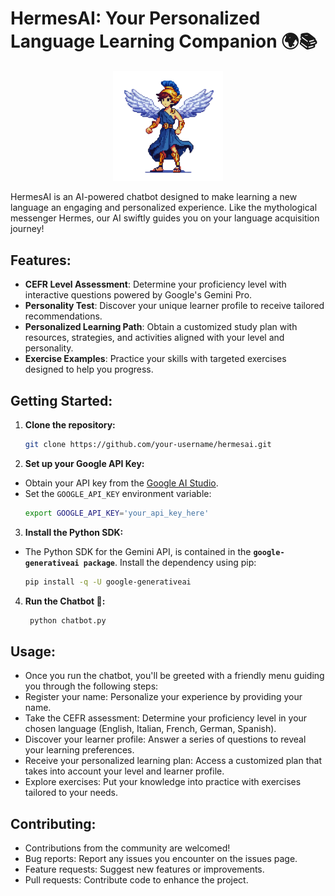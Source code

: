 # HermesAI: Your Personalized Language Learning Companion 🌍📚

<p align="center">
  <img src="assets/hermesAI.png" alt="HermesAI Logo" title="HermesAI" width="35%" height="35%">
</p>

HermesAI is an AI-powered chatbot designed to make learning a new language an engaging and personalized experience. Like the mythological messenger Hermes, our AI swiftly guides you on your language acquisition journey!  

## Features:

* **CEFR Level Assessment**: Determine your proficiency level with interactive questions powered by Google's Gemini Pro.
* **Personality Test**: Discover your unique learner profile to receive tailored recommendations.
* **Personalized Learning Path**: Obtain a customized study plan with resources, strategies, and activities aligned with your level and personality.
* **Exercise Examples**: Practice your skills with targeted exercises designed to help you progress.

## Getting Started:

1. **Clone the repository:**
   ```bash
   git clone https://github.com/your-username/hermesai.git
   ```

2. **Set up your Google API Key:**
- Obtain your API key from the [Google AI Studio](https://aistudio.google.com/app).
- Set the `GOOGLE_API_KEY` environment variable:
  ```bash
  export GOOGLE_API_KEY='your_api_key_here'
  ```

3. **Install the Python SDK:**
- The Python SDK for the Gemini API, is contained in the **`google-generativeai package`**. Install the dependency using pip:
  ```bash
  pip install -q -U google-generativeai
  ```

4. **Run the Chatbot 🤖:**
   ```bash
    python chatbot.py
   ```

## Usage:

- Once you run the chatbot, you'll be greeted with a friendly menu guiding you through the following steps:
- Register your name: Personalize your experience by providing your name.
- Take the CEFR assessment: Determine your proficiency level in your chosen language (English, Italian, French, German, Spanish).
- Discover your learner profile: Answer a series of questions to reveal your learning preferences.
- Receive your personalized learning plan: Access a customized plan that takes into account your level and learner profile.
- Explore exercises: Put your knowledge into practice with exercises tailored to your needs.

## Contributing:

- Contributions from the community are welcomed!
- Bug reports: Report any issues you encounter on the issues page.
- Feature requests: Suggest new features or improvements.
- Pull requests: Contribute code to enhance the project.
